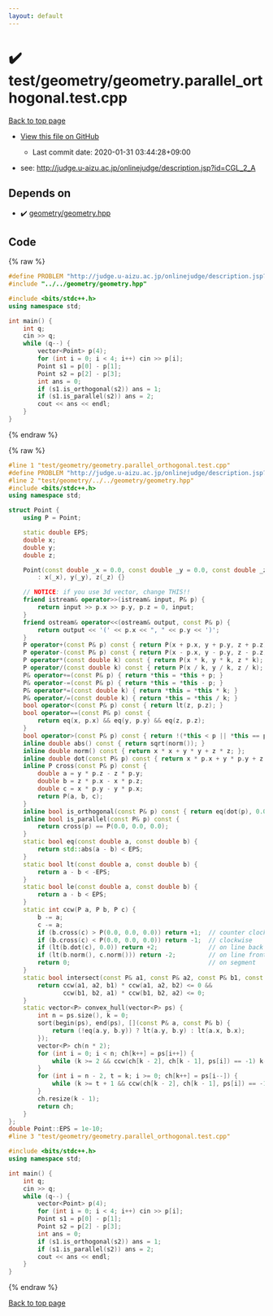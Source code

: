 ```yaml
---
layout: default
---
```


<!-- mathjax config similar to math.stackexchange -->
<script type="text/javascript" async
  src="https://cdnjs.cloudflare.com/ajax/libs/mathjax/2.7.5/MathJax.js?config=TeX-MML-AM_CHTML">
</script>
<script type="text/x-mathjax-config">
  MathJax.Hub.Config({
    TeX: { equationNumbers: { autoNumber: "AMS" }},
    tex2jax: {
      inlineMath: [ ['$','$'] ],
      processEscapes: true
    },
    "HTML-CSS": { matchFontHeight: false },
    displayAlign: "left",
    displayIndent: "2em"
  });
</script>

<script type="text/javascript" src="https://cdnjs.cloudflare.com/ajax/libs/jquery/3.4.1/jquery.min.js"></script>
<script src="https://cdn.jsdelivr.net/npm/jquery-balloon-js@1.1.2/jquery.balloon.min.js" integrity="sha256-ZEYs9VrgAeNuPvs15E39OsyOJaIkXEEt10fzxJ20+2I=" crossorigin="anonymous"></script>
<script type="text/javascript" src="../../../assets/js/copy-button.js"></script>
<link rel="stylesheet" href="../../../assets/css/copy-button.css" />


# :heavy_check_mark: test/geometry/geometry.parallel_orthogonal.test.cpp

<a href="../../../index.html">Back to top page</a>

* <a href="{{ site.github.repository_url }}/blob/master/test/geometry/geometry.parallel_orthogonal.test.cpp">View this file on GitHub</a>
    - Last commit date: 2020-01-31 03:44:28+09:00


* see: <a href="http://judge.u-aizu.ac.jp/onlinejudge/description.jsp?id=CGL_2_A">http://judge.u-aizu.ac.jp/onlinejudge/description.jsp?id=CGL_2_A</a>


## Depends on

* :heavy_check_mark: <a href="../../../library/geometry/geometry.hpp.html">geometry/geometry.hpp</a>


## Code

<a id="unbundled"></a>
{% raw %}
```cpp
#define PROBLEM "http://judge.u-aizu.ac.jp/onlinejudge/description.jsp?id=CGL_2_A"
#include "../../geometry/geometry.hpp"

#include <bits/stdc++.h>
using namespace std;

int main() {
    int q;
    cin >> q;
    while (q--) {
        vector<Point> p(4);
        for (int i = 0; i < 4; i++) cin >> p[i];
        Point s1 = p[0] - p[1];
        Point s2 = p[2] - p[3];
        int ans = 0;
        if (s1.is_orthogonal(s2)) ans = 1;
        if (s1.is_parallel(s2)) ans = 2;
        cout << ans << endl;
    }
}
```
{% endraw %}

<a id="bundled"></a>
{% raw %}
```cpp
#line 1 "test/geometry/geometry.parallel_orthogonal.test.cpp"
#define PROBLEM "http://judge.u-aizu.ac.jp/onlinejudge/description.jsp?id=CGL_2_A"
#line 2 "test/geometry/../../geometry/geometry.hpp"
#include <bits/stdc++.h>
using namespace std;

struct Point {
    using P = Point;

    static double EPS;
    double x;
    double y;
    double z;

    Point(const double _x = 0.0, const double _y = 0.0, const double _z = 0.0)
        : x(_x), y(_y), z(_z) {}

    // NOTICE: if you use 3d vector, change THIS!!
    friend istream& operator>>(istream& input, P& p) {
        return input >> p.x >> p.y, p.z = 0, input;
    }
    friend ostream& operator<<(ostream& output, const P& p) {
        return output << '(' << p.x << ", " << p.y << ')';
    }
    P operator+(const P& p) const { return P(x + p.x, y + p.y, z + p.z); }
    P operator-(const P& p) const { return P(x - p.x, y - p.y, z - p.z); }
    P operator*(const double k) const { return P(x * k, y * k, z * k); }
    P operator/(const double k) const { return P(x / k, y / k, z / k); }
    P& operator+=(const P& p) { return *this = *this + p; }
    P& operator-=(const P& p) { return *this = *this - p; }
    P& operator*=(const double k) { return *this = *this * k; }
    P& operator/=(const double k) { return *this = *this / k; }
    bool operator<(const P& p) const { return lt(z, p.z); }
    bool operator==(const P& p) const {
        return eq(x, p.x) && eq(y, p.y) && eq(z, p.z);
    }
    bool operator>(const P& p) const { return !(*this < p || *this == p); }
    inline double abs() const { return sqrt(norm()); }
    inline double norm() const { return x * x + y * y + z * z; };
    inline double dot(const P& p) const { return x * p.x + y * p.y + z * p.z; }
    inline P cross(const P& p) const {
        double a = y * p.z - z * p.y;
        double b = z * p.x - x * p.z;
        double c = x * p.y - y * p.x;
        return P(a, b, c);
    }
    inline bool is_orthogonal(const P& p) const { return eq(dot(p), 0.0); }
    inline bool is_parallel(const P& p) const {
        return cross(p) == P(0.0, 0.0, 0.0);
    }
    static bool eq(const double a, const double b) {
        return std::abs(a - b) < EPS;
    }
    static bool lt(const double a, const double b) {
        return a - b < -EPS;
    }
    static bool le(const double a, const double b) {
        return a - b < EPS;
    }
    static int ccw(P a, P b, P c) {
        b -= a;
        c -= a;
        if (b.cross(c) > P(0.0, 0.0, 0.0)) return +1;  // counter clockwise
        if (b.cross(c) < P(0.0, 0.0, 0.0)) return -1;  // clockwise
        if (lt(b.dot(c), 0.0)) return +2;              // on line back
        if (lt(b.norm(), c.norm())) return -2;         // on line front
        return 0;                                      // on segment
    }
    static bool intersect(const P& a1, const P& a2, const P& b1, const P& b2) {
        return ccw(a1, a2, b1) * ccw(a1, a2, b2) <= 0 &&
               ccw(b1, b2, a1) * ccw(b1, b2, a2) <= 0;
    }
    static vector<P> convex_hull(vector<P> ps) {
        int n = ps.size(), k = 0;
        sort(begin(ps), end(ps), [](const P& a, const P& b) {
            return (!eq(a.y, b.y)) ? lt(a.y, b.y) : lt(a.x, b.x);
        });
        vector<P> ch(n * 2);
        for (int i = 0; i < n; ch[k++] = ps[i++]) {
            while (k >= 2 && ccw(ch[k - 2], ch[k - 1], ps[i]) == -1) k--;
        }
        for (int i = n - 2, t = k; i >= 0; ch[k++] = ps[i--]) {
            while (k >= t + 1 && ccw(ch[k - 2], ch[k - 1], ps[i]) == -1) k--;
        }
        ch.resize(k - 1);
        return ch;
    }
};
double Point::EPS = 1e-10;
#line 3 "test/geometry/geometry.parallel_orthogonal.test.cpp"

#include <bits/stdc++.h>
using namespace std;

int main() {
    int q;
    cin >> q;
    while (q--) {
        vector<Point> p(4);
        for (int i = 0; i < 4; i++) cin >> p[i];
        Point s1 = p[0] - p[1];
        Point s2 = p[2] - p[3];
        int ans = 0;
        if (s1.is_orthogonal(s2)) ans = 1;
        if (s1.is_parallel(s2)) ans = 2;
        cout << ans << endl;
    }
}

```
{% endraw %}

<a href="../../../index.html">Back to top page</a>

